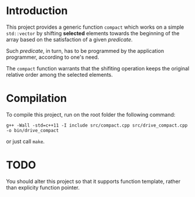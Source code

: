# Introduction

This project provides a generic function `compact` which
works on a simple `std::vector` by shifting **selected** elements
towards the beginning of the array based on the satisfaction
of a given *predicate*.

Such *predicate*, in turn, has to be programmed by the
application programmer, according to one's need.

The `compact` function warrants that the shifiting operation
keeps the original relative order among the selected elements.

# Compilation

To compile this project, run on the root folder the following
command:

```
g++ -Wall -std=c++11 -I include src/compact.cpp src/drive_compact.cpp -o bin/drive_compact
```
or just call `make`.


# TODO

You should alter this project so that it supports function
template, rather than explicity function pointer.
